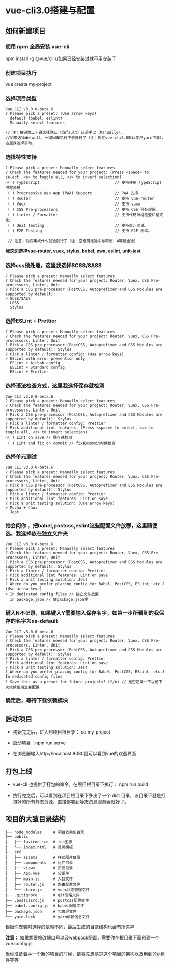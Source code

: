 #  vue-cli3.0搭建与配置

## 如何新建项目

### 使用 npm 全局安装 vue-cli 

npm install -g @vue/cli //如果已经安装过就不用安装了

### 创建项目执行

vue create my-project

### 选择项目类型

```
Vue CLI v3.0.0-beta.6
? Please pick a preset: (Use arrow keys)
  default (babel, eslint)
  Manually select features

// 注：按键盘上下键选择默认（default）还是手动（Manually），
//如果选择default，一路回车执行下去就行了（注：现在vue-cli3.0默认使用yarn下载），这里我选择手动，

```

### 选择特性支持

```
? Please pick a preset: Manually select features
? Check the features needed for your project: (Press <space> to select, <a> to toggle all, <i> to invert selection)
>( ) TypeScript                                 // 支持使用 TypeScript 书写源码
 ( ) Progressive Web App (PWA) Support          // PWA 支持
 ( ) Router                                     // 支持 vue-router
 ( ) Vuex                                       // 支持 vuex
 ( ) CSS Pre-processors                         // 支持 CSS 预处理器。
 ( ) Linter / Formatter                         // 支持代码风格检查和格式化。
 ( ) Unit Testing                               // 支持单元测试。
 ( ) E2E Testing                                // 支持 E2E 测试。

 // 注意：你要集成什么就选就行了（注：空格键是选中与取消，A键是全选）

```
**我这边选择vue-router, vuex, stylus, babel, pwa, eslint, unit-jest**


### 选择css预处理，这里我选择SCSS/SASS

```
? Please pick a preset: Manually select features
? Check the features needed for your project: Router, Vuex, CSS Pre-processors, Linter, Unit
? Pick a CSS pre-processor (PostCSS, Autoprefixer and CSS Modules are supported by default):
> SCSS/SASS
  LESS
  Stylus
```

### 选择ESLint + Prettier

```
? Please pick a preset: Manually select features
? Check the features needed for your project: Router, Vuex, CSS Pre-processors, Linter, Unit
? Pick a CSS pre-processor (PostCSS, Autoprefixer and CSS Modules are supported by default): Stylus
? Pick a linter / formatter config: (Use arrow keys)
> ESLint with error prevention only
  ESLint + Airbnb config
  ESLint + Standard config
  ESLint + Prettier
```

### 选择语法检查方式，这里我选择保存就检测

```
Vue CLI v3.0.0-beta.6
? Please pick a preset: Manually select features
? Check the features needed for your project: Router, Vuex, CSS Pre-processors, Linter, Unit
? Pick a CSS pre-processor (PostCSS, Autoprefixer and CSS Modules are supported by default): Stylus
? Pick a linter / formatter config: Prettier
? Pick additional lint features: (Press <space> to select, <a> to toggle all, <i> to invert selection)
>( ) Lint on save // 保存就检测
 ( ) Lint and fix on commit // fix和commit时候检查
```

### 选择单元测试

```
Vue CLI v3.0.0-beta.6
? Please pick a preset: Manually select features
? Check the features needed for your project: Router, Vuex, CSS Pre-processors, Linter, Unit
? Pick a CSS pre-processor (PostCSS, Autoprefixer and CSS Modules are supported by default): Stylus
? Pick a linter / formatter config: Prettier
? Pick additional lint features: Lint on save
? Pick a unit testing solution: (Use arrow keys)
> Mocha + Chai
  Jest
```

### 她会问你 ，把babel,postcss,eslint这些配置文件放哪，这里随便选，我选择放在独立文件夹

```
Vue CLI v3.0.0-beta.6
? Please pick a preset: Manually select features
? Check the features needed for your project: Router, Vuex, CSS Pre-processors, Linter, Unit
? Pick a CSS pre-processor (PostCSS, Autoprefixer and CSS Modules are supported by default): Stylus
? Pick a linter / formatter config: Prettier
? Pick additional lint features: Lint on save
? Pick a unit testing solution: Jest
? Where do you prefer placing config for Babel, PostCSS, ESLint, etc.? (Use arrow keys)
> In dedicated config files // 独立文件放置
  In package.json // 放package.json里
```

### 键入N不记录，如果键入Y需要输入保存名字，如第一步所看到的我保存的名字为xs-default

```
Vue CLI v3.0.0-beta.6
? Please pick a preset: Manually select features
? Check the features needed for your project: Router, Vuex, CSS Pre-processors, Linter, Unit
? Pick a CSS pre-processor (PostCSS, Autoprefixer and CSS Modules are supported by default): Stylus
? Pick a linter / formatter config: Prettier
? Pick additional lint features: Lint on save
? Pick a unit testing solution: Jest
? Where do you prefer placing config for Babel, PostCSS, ESLint, etc.? In dedicated config files
? Save this as a preset for future projects? (Y/n) // 是否记录一下以便下次继续使用这套配置
```

### 确定后，等待下载依赖模块

## 启动项目

- 初始完之后，进入到项目根目录： cd my-project

- 启动项目：npm run serve

- 在浏览器输入http://localhost:8080就可以看到vue的欢迎界面

## 打包上线

- vue-cli 也提供了打包的命令，在项目根目录下执行： npm run build

- 执行完之后，可以看到在项目根目录下多出了一个 dist 目录，该目录下就是打包好的所有静态资源，直接部署到静态资源服务器就好了。

## 项目的大致目录结构

```
├── node_modules     # 项目依赖包目录
├── public
│   ├── favicon.ico  # ico图标
│   └── index.html   # 首页模板
├── src 
│   ├── assets       # 样式图片目录
│   ├── components   # 组件目录
│   ├── views        # 页面目录
│   ├── App.vue      # 父组件
│   ├── main.js      # 入口文件
│   ├── router.js    # 路由配置文件
│   └── store.js     # vuex状态管理文件
├── .gitignore       # git忽略文件
├── .postcssrc.js    # postcss配置文件
├── babel.config.js  # babel配置文件
├── package.json     # 包管理文件
└── yarn.lock        # yarn依赖信息文件
```

根据你安装时选择的依赖不同，最后生成的目录结构也会有所差异

**注意：** 如果想要修改端口号以及webpack配置，需要你在根目录下面创建一个vue.config.js



当你准备着手一个新的项目的时候，请事先想清楚这个项目的架构以及用到的ui组件等等

